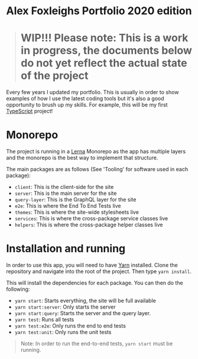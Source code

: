 # Alex Foxleighs Portfolio 2020 edition

> # WIP!!! Please note: This is a work in progress, the documents below do not yet reflect the actual state of the project

Every few years I updated my portfolio. This is usually in order to show examples of how I use the latest coding tools but it's also a good opportunity to brush up my skills. For example, this will be my first [TypeScript](https://www.typescriptlang.org/) project!

# Monorepo

The project is running in a [Lerna](https://lerna.js.org/) Monorepo as the app has multiple layers and the monorepo is the best way to implement that structure. 

The main packages are as follows (See 'Tooling' for software used in each package):

- `client`: This is the client-side for the site
- `server`: This is the main server for the site
- `query-layer`: This is the GraphQL layer for the site
- `e2e`: This is where the End To End Tests live
- `themes`: This is where the site-wide stylesheets live
- `services`: This is where the cross-package service classes live
- `helpers`: This is where the cross-package helper classes live

# Installation and running

In order to use this app, you will need to have [Yarn](https://yarnpkg.com) installed. Clone the repository and navigate into the root of the project.
Then type `yarn install`.

This will install the dependencies for each package. You can then do the following:

- `yarn start`: Starts everything, the site will be full available
- `yarn start:server`: Only starts the server
- `yarn start:query`: Starts the server and the query layer.
- `yarn test`: Runs all tests
- `yarn test:e2e`: Only runs the end to end tests
- `yarn test:unit`: Only runs the unit tests

> Note: In order to run the end-to-end tests, `yarn start` must be running.

